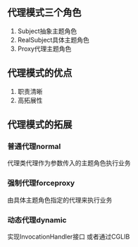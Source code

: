 ## 代理模式三个角色
1. Subject抽象主题角色
2. RealSubject具体主题角色
3. Proxy代理主题角色 

## 代理模式的优点
1. 职责清晰
2. 高拓展性

## 代理模式的拓展
### 普通代理normal
代理类代理作为参数传入的主题角色执行业务
### 强制代理forceproxy
由具体主题角色指定的代理来执行业务
### 动态代理dynamic
实现InvocationHandler接口
或者通过CGLIB